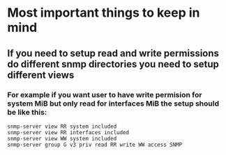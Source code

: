 # Most important things to keep in mind #
## If you need to setup read and write permissions do different snmp directories you need to setup different views ##
### For example if you want user to have write permision for system MiB but only read for interfaces MiB the setup should be like this: ###
```
snmp-server view RR system included
snmp-server view RR interfaces included
snmp-server view WW system included
snmp-server group G v3 priv read RR write WW access SNMP
```
